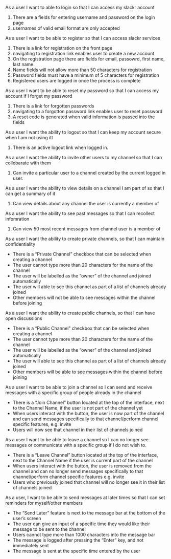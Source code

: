 

As a user I want to able to login so that I can access my slackr account
1. There are a fields for entering username and password on the login page
2. usernames of valid email format are only accepted

As a user I want to be able to register so that I can access slackr services
1. There is a link for registration on the front page
2. navigating to registration link enables user to create a new account
3. On the registration page there are fields for email, passowrd, first name, last name.
4. Name fields will not allow more than 50 characters for registration
5. Password fields must have a minimum of 5 characters for registration
6. Registered users are logged in once the process is complete

As a user I want to be able to reset my password so that I can access my account if I forget my password
1. There is a link for forgotten passwords
2. navigating to a forgotton password link enables user to reset password
3. A reset code is generated when valid information is passed into the fields

As a user I want the ability to logout so that I can keep my account secure when I am not using itt
1. There is an active logout link when logged in.

As a user I want the ability to invite other users to my channel so that I can collobarate with them
1. Can invite a particular user to a channel created by the current logged in user.

As a user I want the ability to view details on a channel I am part of so that I can get a summary of it
1. Can view details about any channel the user is currently a member of

As a user I want the ability to see past messages so that I can recollect infomration
1. Can view 50 most recent messages from channel user is a member of


As a user I want the ability to create private channels, so that I can maintain confidentiality
-	There is a “Private Channel” checkbox that can be selected when creating a channel
-	The user cannot type more than 20 characters for the name of the channel
-	The user will be labelled as the “owner” of the channel and joined automatically
-	The user will able to see this channel as part of a list of channels already joined
-	Other members will not be able to see messages within the channel before joining

As a user I want the ability to create public channels, so that I can have open discussions
-	There is a “Public Channel” checkbox that can be selected when creating a channel
-	The user cannot type more than 20 characters for the name of the channel
-	The user will be labelled as the “owner” of the channel and joined automatically
-	The user will able to see this channel as part of a list of channels already joined
-	Other members will be able to see messages within the channel before joining

As a user I want to be able to join a channel so I can send and receive messages with a specific group of people already in the channel
-	There is a “Join Channel” button located at the top of the interface, next to the Channel Name, if the user is not part of the channel yet
-	When users interact with the button, the user is now part of the channel and can send messages specifically to that channel/perform channel specific features, e.g. invite
-	Users will now see that channel in their list of channels joined

As a user I want to be able to leave a channel so I can no longer see messages or communicate with a specific group if I do not wish to.
-	There is a “Leave Channel” button located at the top of the interface, next to the Channel Name if the user is current part of the channel
-	When users interact with the button, the user is removed from the channel and can no longer send messages specifically to that channel/perform channel specific features e.g. invite
-	Users who previously joined that channel will no longer see it in their list of channels joined

As a user, I want to be able to send messages at later times so that I can set reminders for myself/other members
-	The “Send Later” feature is next to the message bar at the bottom of the user’s screen
-	The user can give an input of a specific time they would like their message to be sent to the channel
-	Users cannot type more than 1000 characters into the message bar
-	The message is logged after pressing the “Enter” key, and not immediately sent
-	The message is sent at the specific time entered by the user

